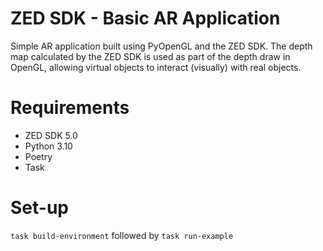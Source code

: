 # ZED SDK - Basic AR Application

Simple AR application built using PyOpenGL and the ZED SDK.
The depth map calculated by the ZED SDK is used as part of the depth draw in OpenGL, allowing
virtual objects to interact (visually) with real objects.

# Requirements

-   ZED SDK 5.0
-   Python 3.10
-   Poetry
-   Task

# Set-up

`task build-environment`
followed by
`task run-example`
